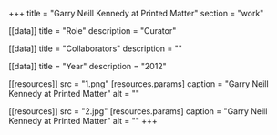+++
title = "Garry Neill Kennedy at Printed Matter"
section = "work"

[[data]]
title = "Role"
description = "Curator"

[[data]]
title = "Collaborators"
description = ""

[[data]]
title = "Year"
description = "2012"

[[resources]]
src = "1.png"
[resources.params]
caption = "Garry Neill Kennedy at Printed Matter"
alt = ""

[[resources]]
src = "2.jpg"
[resources.params]
caption = "Garry Neill Kennedy at Printed Matter"
alt = ""
+++
